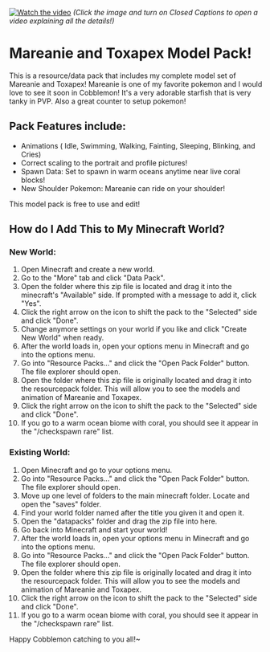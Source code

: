[![Watch the video](https://img.youtube.com/vi/ub4XnvjwCQ8/maxresdefault.jpg)](https://youtu.be/ub4XnvjwCQ8)
*(Click the image and turn on Closed Captions to open a video explaining all the details!)*

# Mareanie and Toxapex Model Pack!

This is a resource/data pack that includes my complete model set of Mareanie and Toxapex! Mareanie is one of my favorite pokemon and I would love to see it soon in Cobblemon! It's a very adorable starfish that is very tanky in PVP. Also a great counter to setup pokemon!

## Pack Features include:
- Animations ( Idle, Swimming, Walking, Fainting, Sleeping, Blinking, and Cries)
- Correct scaling to the portrait and profile pictures!
- Spawn Data: Set to spawn in warm oceans anytime near live coral blocks!
- New Shoulder Pokemon: Mareanie can ride on your shoulder!

This model pack is free to use and edit! 

## How do I Add This to My Minecraft World?

### New World:
1. Open Minecraft and create a new world.
2. Go to the "More" tab and click "Data Pack".
3. Open the folder where this zip file is located and drag it into the minecraft's "Available" side. If prompted with a message to add it, click "Yes".
4. Click the right arrow on the icon to shift the pack to the "Selected" side and click "Done". 
5. Change anymore settings on your world if you like and click "Create New World" when ready.
6. After the world loads in, open your options menu in Minecraft and go into the options menu.
7. Go into "Resource Packs..." and click the "Open Pack Folder" button. The file explorer should open.
8. Open the folder where this zip file is originally located and drag it into the resourcepack folder. This will allow you to see the models and animation of Mareanie and Toxapex.
9. Click the right arrow on the icon to shift the pack to the "Selected" side and click "Done".
10. If you go to a warm ocean biome with coral, you should see it appear in the "/checkspawn rare" list.

### Existing World:
1. Open Minecraft and go to your options menu.
2. Go into "Resource Packs..." and click the "Open Pack Folder" button. The file explorer should open.
3. Move up one level of folders to the main minecraft folder. Locate and open the "saves" folder.
4. Find your world folder named after the title you given it and open it.
5. Open the "datapacks" folder and drag the zip file into here.
6. Go back into Minecraft and start your world!
7. After the world loads in, open your options menu in Minecraft and go into the options menu.
8. Go into "Resource Packs..." and click the "Open Pack Folder" button. The file explorer should open.
9. Open the folder where this zip file is originally located and drag it into the resourcepack folder. This will allow you to see the models and animation of Mareanie and Toxapex.
10. Click the right arrow on the icon to shift the pack to the "Selected" side and click "Done".
11. If you go to a warm ocean biome with coral, you should see it appear in the "/checkspawn rare" list.


Happy Cobblemon catching to you all!~
